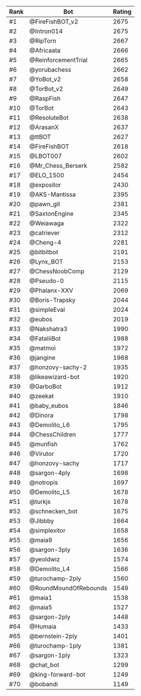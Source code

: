 Rank|Bot|Rating
---|---|---
#1|@FireFishBOT_v2|2675
#2|@Intron014|2675
#3|@RipTorn|2667
#4|@Africaata|2666
#5|@ReinforcementTrial|2665
#6|@yorubachess|2662
#7|@YoBot_v2|2658
#8|@TorBot_v2|2649
#9|@RaspFish|2647
#10|@TorBot|2643
#11|@ResoluteBot|2638
#12|@ArasanX|2637
#13|@ttBOT|2627
#14|@FireFishBOT|2618
#15|@LBOT007|2602
#16|@Mr_Chess_Berserk|2582
#17|@ELO_1500|2454
#18|@expositor|2430
#19|@AKS-Mantissa|2395
#20|@pawn_git|2381
#21|@SaxtonEngine|2345
#22|@Weiawaga|2322
#23|@catriever|2312
#24|@Cheng-4|2281
#25|@bitbitbot|2191
#26|@Lynx_BOT|2153
#27|@ChessNoobComp|2129
#28|@Pseudo-0|2115
#29|@Phalanx-XXV|2069
#30|@Boris-Trapsky|2044
#31|@simpleEval|2024
#32|@eubos|2019
#33|@Nakshatra3|1990
#34|@FataliiBot|1988
#35|@matmoi|1972
#36|@jangine|1968
#37|@honzovy-sachy-2|1935
#38|@likeawizard-bot|1920
#39|@GarboBot|1912
#40|@zeekat|1910
#41|@baby_eubos|1846
#42|@Dinora|1798
#43|@Demolito_L6|1795
#44|@ChessChildren|1777
#45|@munfish|1762
#46|@Virutor|1720
#47|@honzovy-sachy|1717
#48|@sargon-4ply|1698
#49|@notropis|1697
#50|@Demolito_L5|1678
#51|@turkjs|1678
#52|@schnecken_bot|1675
#53|@Jibbby|1664
#54|@simplexitor|1658
#55|@maia9|1656
#56|@sargon-3ply|1636
#57|@yeoldwiz|1574
#58|@Demolito_L4|1566
#59|@turochamp-2ply|1560
#60|@RoundMoundOfRebounds|1549
#61|@maia1|1538
#62|@maia5|1527
#63|@sargon-2ply|1448
#64|@Humaia|1433
#65|@bernstein-2ply|1401
#66|@turochamp-1ply|1381
#67|@sargon-1ply|1323
#68|@chat_bot|1299
#69|@king-forward-bot|1249
#70|@bobandi|1149
